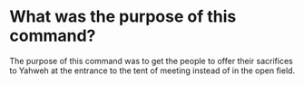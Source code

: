 # What was the purpose of this command?

The purpose of this command was to get the people to offer their sacrifices to Yahweh at the entrance to the tent of meeting instead of in the open field.
